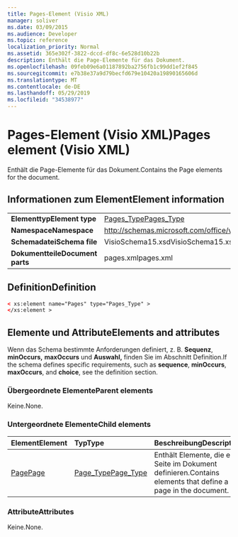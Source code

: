 ```yaml
---
title: Pages-Element (Visio XML)
manager: soliver
ms.date: 03/09/2015
ms.audience: Developer
ms.topic: reference
localization_priority: Normal
ms.assetid: 365e302f-3822-dccd-df8c-6e528d10b22b
description: Enthält die Page-Elemente für das Dokument.
ms.openlocfilehash: 09feb09e6a01187892ba2756fb1c99dd1ef2f845
ms.sourcegitcommit: e7b38e37a9d79becfd679e10420a19890165606d
ms.translationtype: MT
ms.contentlocale: de-DE
ms.lasthandoff: 05/29/2019
ms.locfileid: "34538977"
---
```

# <a name="pages-element-visio-xml"></a><span data-ttu-id="2343b-103">Pages-Element (Visio XML)</span><span class="sxs-lookup"><span data-stu-id="2343b-103">Pages element (Visio XML)</span></span>

<span data-ttu-id="2343b-104">Enthält die Page-Elemente für das Dokument.</span><span class="sxs-lookup"><span data-stu-id="2343b-104">Contains the Page elements for the document.</span></span>
  
## <a name="element-information"></a><span data-ttu-id="2343b-105">Informationen zum Element</span><span class="sxs-lookup"><span data-stu-id="2343b-105">Element information</span></span>

|||
|:-----|:-----|
|<span data-ttu-id="2343b-106">**Elementtyp**</span><span class="sxs-lookup"><span data-stu-id="2343b-106">**Element type**</span></span> <br/> |[<span data-ttu-id="2343b-107">Pages_Type</span><span class="sxs-lookup"><span data-stu-id="2343b-107">Pages_Type</span></span>](pages_type-complextypevisio-xml.md) <br/> |
|<span data-ttu-id="2343b-108">**Namespace**</span><span class="sxs-lookup"><span data-stu-id="2343b-108">**Namespace**</span></span> <br/> |http://schemas.microsoft.com/office/visio/2012/main  <br/> |
|<span data-ttu-id="2343b-109">**Schemadatei**</span><span class="sxs-lookup"><span data-stu-id="2343b-109">**Schema file**</span></span> <br/> |<span data-ttu-id="2343b-110">VisioSchema15.xsd</span><span class="sxs-lookup"><span data-stu-id="2343b-110">VisioSchema15.xsd</span></span>  <br/> |
|<span data-ttu-id="2343b-111">**Dokumentteile**</span><span class="sxs-lookup"><span data-stu-id="2343b-111">**Document parts**</span></span> <br/> |<span data-ttu-id="2343b-112">pages.xml</span><span class="sxs-lookup"><span data-stu-id="2343b-112">pages.xml</span></span>  <br/> |
   
## <a name="definition"></a><span data-ttu-id="2343b-113">Definition</span><span class="sxs-lookup"><span data-stu-id="2343b-113">Definition</span></span>

```XML
< xs:element name="Pages" type="Pages_Type" >
</xs:element >
```

## <a name="elements-and-attributes"></a><span data-ttu-id="2343b-114">Elemente und Attribute</span><span class="sxs-lookup"><span data-stu-id="2343b-114">Elements and attributes</span></span>

<span data-ttu-id="2343b-115">Wenn das Schema bestimmte Anforderungen definiert, z. B. **Sequenz**, **minOccurs,** **maxOccurs** und **Auswahl,** finden Sie im Abschnitt Definition.</span><span class="sxs-lookup"><span data-stu-id="2343b-115">If the schema defines specific requirements, such as **sequence**, **minOccurs**, **maxOccurs**, and **choice**, see the definition section.</span></span> 
  
### <a name="parent-elements"></a><span data-ttu-id="2343b-116">Übergeordnete Elemente</span><span class="sxs-lookup"><span data-stu-id="2343b-116">Parent elements</span></span>

<span data-ttu-id="2343b-117">Keine.</span><span class="sxs-lookup"><span data-stu-id="2343b-117">None.</span></span>
  
### <a name="child-elements"></a><span data-ttu-id="2343b-118">Untergeordnete Elemente</span><span class="sxs-lookup"><span data-stu-id="2343b-118">Child elements</span></span>

|<span data-ttu-id="2343b-119">**Element**</span><span class="sxs-lookup"><span data-stu-id="2343b-119">**Element**</span></span>|<span data-ttu-id="2343b-120">**Typ**</span><span class="sxs-lookup"><span data-stu-id="2343b-120">**Type**</span></span>|<span data-ttu-id="2343b-121">**Beschreibung**</span><span class="sxs-lookup"><span data-stu-id="2343b-121">**Description**</span></span>|
|:-----|:-----|:-----|
|[<span data-ttu-id="2343b-122">Page</span><span class="sxs-lookup"><span data-stu-id="2343b-122">Page</span></span>](page-element-pages_type-complextypevisio-xml.md) <br/> |[<span data-ttu-id="2343b-123">Page_Type</span><span class="sxs-lookup"><span data-stu-id="2343b-123">Page_Type</span></span>](page_type-complextypevisio-xml.md) <br/> |<span data-ttu-id="2343b-124">Enthält Elemente, die eine Seite im Dokument definieren.</span><span class="sxs-lookup"><span data-stu-id="2343b-124">Contains elements that define a page in the document.</span></span>  <br/> |
   
### <a name="attributes"></a><span data-ttu-id="2343b-125">Attribute</span><span class="sxs-lookup"><span data-stu-id="2343b-125">Attributes</span></span>

<span data-ttu-id="2343b-126">Keine.</span><span class="sxs-lookup"><span data-stu-id="2343b-126">None.</span></span>
  


